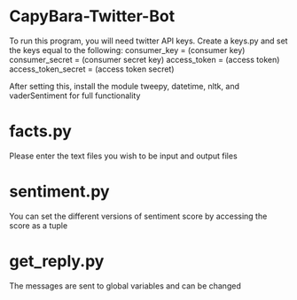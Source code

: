 # CapyBara-Twitter-Bot
To run this program, you will need twitter API keys. Create a keys.py and set the keys equal to the following: 
consumer_key = (consumer key)
consumer_secret = (consumer secret key)
access_token = (access token)
access_token_secret = (access token secret)

After setting this, install the module tweepy, datetime, nltk, and vaderSentiment for full functionality


# facts.py
Please enter the text files you wish to be input and output files

# sentiment.py
You can set the different versions of sentiment score by accessing the score as a tuple

# get_reply.py
The messages are sent to global variables and can be changed
